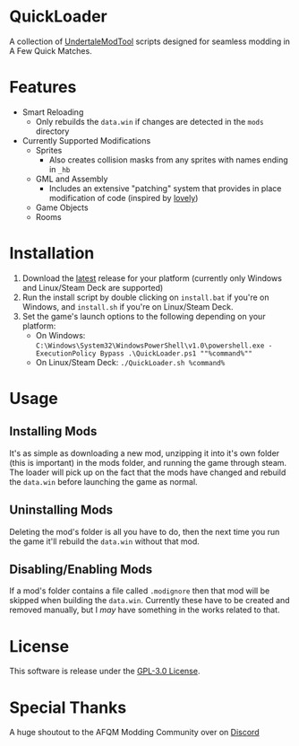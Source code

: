 # QuickLoader

A collection of [UndertaleModTool](https://github.com/UnderminersTeam/UndertaleModTool) scripts designed for seamless modding in A Few Quick Matches.

# Features

* Smart Reloading
   * Only rebuilds the `data.win` if changes are detected in the `mods` directory
* Currently Supported Modifications
   * Sprites
      * Also creates collision masks from any sprites with names ending in `_hb`
   * GML and Assembly
      * Includes an extensive "patching" system that provides in place modification of code (inspired by [lovely](https://github.com/ethangreen-dev/lovely-injector))
   * Game Objects
   * Rooms

# Installation

1. Download the [latest](https://github.com/sioo.nhho/QuickLoader/releases/latest) release for your platform (currently only Windows and Linux/Steam Deck are supported)
2. Run the install script by double clicking on `install.bat` if you're on Windows, and `install.sh` if you're on Linux/Steam Deck.
3. Set the game's launch options to the following depending on your platform:
    * On Windows: `C:\Windows\System32\WindowsPowerShell\v1.0\powershell.exe -ExecutionPolicy Bypass .\QuickLoader.ps1 ""%command%""`
    * On Linux/Steam Deck: `./QuickLoader.sh %command%`

# Usage

## Installing Mods

It's as simple as downloading a new mod, unzipping it into it's own folder (this is important) in the mods folder, and running the game through steam. The loader will pick up on the fact that the mods have changed and rebuild the `data.win` before launching the game as normal.

## Uninstalling Mods

Deleting the mod's folder is all you have to do, then the next time you run the game it'll rebuild the `data.win` without that mod.

## Disabling/Enabling Mods

If a mod's folder contains a file called `.modignore` then that mod will be skipped when building the `data.win`. Currently these have to be created and removed manually, but I *may* have something in the works related to that.

# License

This software is release under the [GPL-3.0 License](https://www.gnu.org/licenses/gpl-3.0.en.html).

# Special Thanks

A huge shoutout to the AFQM Modding Community over on [Discord](https://discord.gg/afqm)

